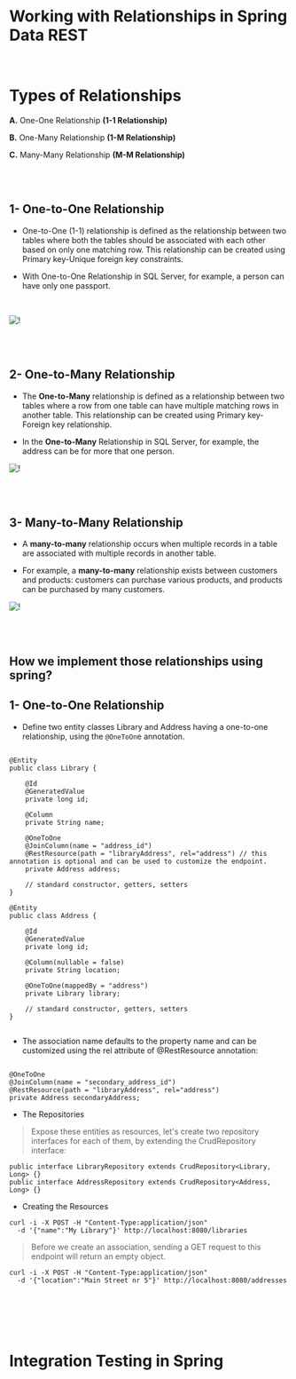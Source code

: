 # Working with Relationships in Spring Data REST


<br>

# Types of Relationships

**A.** One-One Relationship **(1-1 Relationship)**

**B.** One-Many Relationship **(1-M Relationship)**

**C.** Many-Many Relationship **(M-M Relationship)**

<br>
<br>


## 1- One-to-One Relationship

- One-to-One (1-1) relationship is defined as the relationship between two tables where both the tables should be associated with each other based on only one matching row. This relationship can be created using Primary key-Unique foreign key constraints.

- With One-to-One Relationship in SQL Server, for example, a person can have only one passport. 

<br>

![!](https://www.tech-recipes.com/wp-content/uploads/2015/09/One_to_One_Relationship_SQL_Server.png)

<br>
<br>

## 2- One-to-Many Relationship

- The **One-to-Many** relationship is defined as a relationship between two tables where a row from one table can have multiple matching rows in another table. This relationship can be created using Primary key-Foreign key relationship.

- In the **One-to-Many** Relationship in SQL Server, for example, the address can be for more that one person.

![!](https://i.stack.imgur.com/jv1Gv.png)

<br>
<br>

## 3- Many-to-Many Relationship

- A **many-to-many** relationship occurs when multiple records in a table are associated with multiple records in another table.

- For example, a **many-to-many** relationship exists between customers and products: customers can purchase various products, and products can be purchased by many customers.

![!](https://i.stack.imgur.com/KXdHU.png)

<br>
<br>

## How we implement those relationships using spring? 

## 1- One-to-One Relationship

- Define two entity classes Library and Address having a one-to-one relationship, using the `@OneToOn`e annotation. 

```

@Entity
public class Library {

    @Id
    @GeneratedValue
    private long id;

    @Column
    private String name;

    @OneToOne
    @JoinColumn(name = "address_id")
    @RestResource(path = "libraryAddress", rel="address") // this annotation is optional and can be used to customize the endpoint.
    private Address address;
    
    // standard constructor, getters, setters
}

@Entity
public class Address {

    @Id
    @GeneratedValue
    private long id;

    @Column(nullable = false)
    private String location;

    @OneToOne(mappedBy = "address")
    private Library library;

    // standard constructor, getters, setters
}


```

- The association name defaults to the property name and can be customized using the rel attribute of @RestResource annotation:

```

@OneToOne
@JoinColumn(name = "secondary_address_id")
@RestResource(path = "libraryAddress", rel="address")
private Address secondaryAddress;

```

- The Repositories

> Expose these entities as resources, let's create two repository interfaces for each of them, by extending the CrudRepository interface:


```
public interface LibraryRepository extends CrudRepository<Library, Long> {}
public interface AddressRepository extends CrudRepository<Address, Long> {}
```

- Creating the Resources

```
curl -i -X POST -H "Content-Type:application/json" 
  -d '{"name":"My Library"}' http://localhost:8080/libraries
```

> Before we create an association, sending a GET request to this endpoint will return an empty object.

```
curl -i -X POST -H "Content-Type:application/json" 
  -d '{"location":"Main Street nr 5"}' http://localhost:8080/addresses
```



<br>
<br>
<br>
<br>

# Integration Testing in Spring